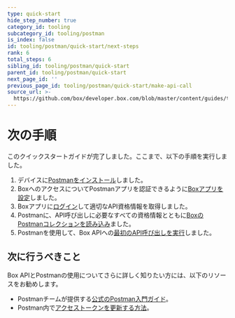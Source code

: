 ```yaml
---
type: quick-start
hide_step_number: true
category_id: tooling
subcategory_id: tooling/postman
is_index: false
id: tooling/postman/quick-start/next-steps
rank: 6
total_steps: 6
sibling_id: tooling/postman/quick-start
parent_id: tooling/postman/quick-start
next_page_id: ''
previous_page_id: tooling/postman/quick-start/make-api-call
source_url: >-
  https://github.com/box/developer.box.com/blob/master/content/guides/tooling/postman/quick-start/6-next-steps.md
---
```

<!-- alex disable postman-postwoman -->

# 次の手順

このクイックスタートガイドが完了しました。ここまで、以下の手順を実行しました。

1. デバイスに[Postmanをインストール](g://tooling/postman/quick-start/install-postman/)しました。
2. BoxへのアクセスについてPostmanアプリを認証できるように[Boxアプリを設定](g://tooling/postman/quick-start/configure-box-app/)しました。
3. Boxアプリに[ログイン](g://tooling/postman/quick-start/log-in-to-box/)して適切なAPI資格情報を取得しました。
4. Postmanに、API呼び出しに必要なすべての資格情報とともに[BoxのPostmanコレクションを読み込み](g://tooling/postman/quick-start/load-postman-collection/)ました。
5. Postmanを使用して、Box APIへの[最初のAPI呼び出しを実行](g://tooling/postman/quick-start/make-api-call/)しました。

## 次に行うべきこと

Box APIとPostmanの使用についてさらに詳しく知りたい方には、以下のリソースをお勧めします。

* Postmanチームが提供する[公式のPostman入門ガイド](https://learning.getpostman.com/getting-started/)。
* Postman内で[アクセストークンを更新する方法](g://tooling/postman/refresh)。
